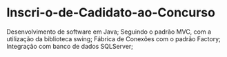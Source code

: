 # Inscri-o-de-Cadidato-ao-Concurso
Desenvolvimento de software em Java;
Seguindo o padrão MVC, com a utilização da biblioteca swing;
Fábrica de Conexões com o padrão Factory;
Integração com banco de dados SQLServer;
